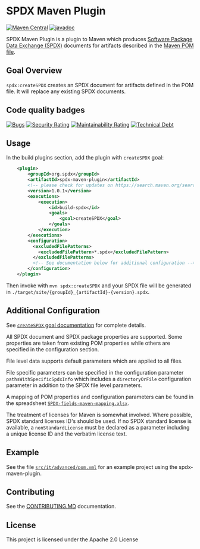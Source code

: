 # SPDX Maven Plugin

[![Maven Central](https://maven-badges.herokuapp.com/maven-central/org.spdx/spdx-maven-plugin/badge.svg)](https://maven-badges.herokuapp.com/maven-central/org.spdx/spdx-maven-plugin)
[![javadoc](https://javadoc.io/badge2/org.spdx/spdx-maven-plugin/javadoc.svg)](https://javadoc.io/doc/org.spdx/spdx-maven-plugin)

SPDX Maven Plugin is a plugin to Maven which produces [Software Package Data Exchange (SPDX)](https://spdx.dev/) documents for artifacts described in the [Maven POM file](https://maven.apache.org/pom.html).

## Goal Overview

`spdx:createSPDX` creates an SPDX document for artifacts defined in the POM file. It will replace any existing SPDX documents.

## Code quality badges

[![Bugs](https://sonarcloud.io/api/project_badges/measure?project=spdx-maven-plugin&metric=bugs)](https://sonarcloud.io/dashboard?id=spdx-maven-plugin)
[![Security Rating](https://sonarcloud.io/api/project_badges/measure?project=spdx-maven-plugin&metric=security_rating)](https://sonarcloud.io/dashboard?id=spdx-maven-plugin)
[![Maintainability Rating](https://sonarcloud.io/api/project_badges/measure?project=spdx-maven-plugin&metric=sqale_rating)](https://sonarcloud.io/dashboard?id=spdx-maven-plugin)
[![Technical Debt](https://sonarcloud.io/api/project_badges/measure?project=spdx-maven-plugin&metric=sqale_index)](https://sonarcloud.io/dashboard?id=spdx-maven-plugin)

## Usage

In the build plugins section, add the plugin with `createSPDX` goal:

```xml
    <plugin>
        <groupId>org.spdx</groupId>
        <artifactId>spdx-maven-plugin</artifactId>
        <!-- please check for updates on https://search.maven.org/search?q=a:spdx-maven-plugin -->
        <version>1.0.1</version>
        <executions>
            <execution>
                <id>build-spdx</id>
                <goals>
                    <goal>createSPDX</goal>
                </goals>
            </execution>
        </executions>
        <configuration>
          <excludedFilePatterns>
            <excludedFilePattern>*.spdx</excludedFilePattern>
          </excludedFilePatterns>
          <!-- See documentation below for additional configuration -->
        </configuration>
    </plugin>
```

Then invoke with `mvn spdx:createSPDX` and your SPDX file will be generated in `./target/site/{groupId}_{artifactId}-{version}.spdx`.

## Additional Configuration

See [`createSPDX` goal documentation](http://spdx.github.io/spdx-maven-plugin/createSPDX-mojo.html) for complete details.

All SPDX document and SPDX package properties are supported.  Some properties
are taken from existing POM properties while others are specified in the configuration
section.

File level data supports default parameters which are applied to all files.

File specific parameters can be specified in the configuration parameter `pathsWithSpecificSpdxInfo` which
includes a `directoryOrFile` configuration parameter in addition to the SPDX file level
parameters.

A mapping of POM properties and configuration parameters can be found in the spreadsheet
[`SPDX-fields-maven-mapping.xlsx`](SPDX-fields-maven-mapping.xlsx).

The treatment of licenses for Maven is somewhat involved.  Where possible,
SPDX standard licenses ID's should be used.  If no SPDX standard license
is available, a `nonStandardLicense` must be declared as a parameter including
a unique license ID and the verbatim license text.

## Example

See the file [`src/it/advanced/pom.xml`](src/it/advanced/pom.xml) for an example project using the spdx-maven-plugin.

## Contributing

See the [CONTRIBUTING.MD](CONTRIBUTING.md) documentation.

## License

This project is licensed under the Apache 2.0 License
